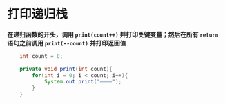 # 打印递归栈

**在递归函数的开头，调用 `print(count++)` 并打印关键变量；然后在所有 `return` 语句之前调用 `print(--count)` 并打印返回值**

```java
    int count = 0;
    
    private void print(int count){
        for(int i = 0; i < count; i++){
            System.out.print("————");
        }
    }
```



